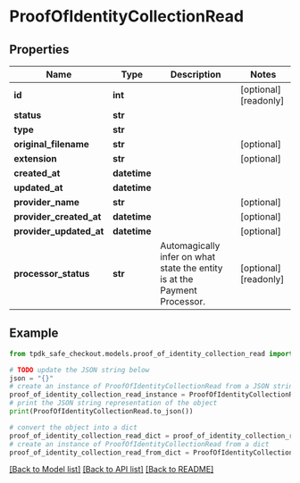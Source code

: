 # ProofOfIdentityCollectionRead



## Properties

Name | Type | Description | Notes
------------ | ------------- | ------------- | -------------
**id** | **int** |  | [optional] [readonly] 
**status** | **str** |  | 
**type** | **str** |  | 
**original_filename** | **str** |  | [optional] 
**extension** | **str** |  | [optional] 
**created_at** | **datetime** |  | 
**updated_at** | **datetime** |  | 
**provider_name** | **str** |  | [optional] 
**provider_created_at** | **datetime** |  | [optional] 
**provider_updated_at** | **datetime** |  | [optional] 
**processor_status** | **str** | Automagically infer on what state the entity is at the Payment Processor. | [optional] [readonly] 

## Example

```python
from tpdk_safe_checkout.models.proof_of_identity_collection_read import ProofOfIdentityCollectionRead

# TODO update the JSON string below
json = "{}"
# create an instance of ProofOfIdentityCollectionRead from a JSON string
proof_of_identity_collection_read_instance = ProofOfIdentityCollectionRead.from_json(json)
# print the JSON string representation of the object
print(ProofOfIdentityCollectionRead.to_json())

# convert the object into a dict
proof_of_identity_collection_read_dict = proof_of_identity_collection_read_instance.to_dict()
# create an instance of ProofOfIdentityCollectionRead from a dict
proof_of_identity_collection_read_from_dict = ProofOfIdentityCollectionRead.from_dict(proof_of_identity_collection_read_dict)
```
[[Back to Model list]](../README.md#documentation-for-models) [[Back to API list]](../README.md#documentation-for-api-endpoints) [[Back to README]](../README.md)


